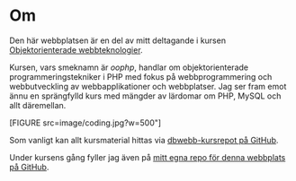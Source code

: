 ---
...
Om
=========================

Den här webbplatsen är en del av mitt deltagande i kursen [Objektorienterade webbteknologier](https://dbwebb.se/kurser/oophp-v4).

Kursen, vars smeknamn är _oophp_, handlar om objektorienterade programmeringstekniker i PHP med fokus på webbprogrammering och webbutveckling av webbapplikationer och webbplatser. Jag ser fram emot ännu en sprängfylld kurs med mängder av lärdomar om PHP, MySQL och allt däremellan.

[FIGURE src=image/coding.jpg?w=500"]

Som vanligt kan allt kursmaterial hittas via [dbwebb-kursrepot på GitHub](https://github.com/dbwebb-se/oophp).

Under kursens gång fyller jag även på [mitt egna repo för denna webbplats på GitHub](https://github.com/chrnelson/bth_oophp).
